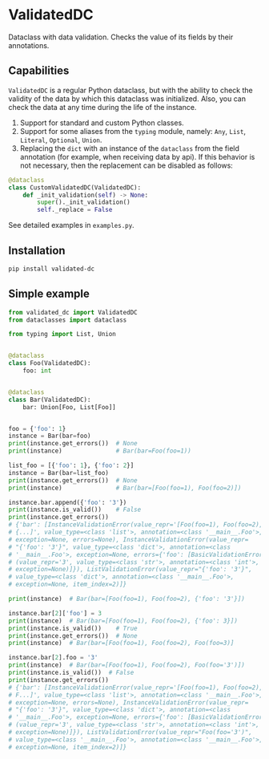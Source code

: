 # ValidatedDC

Dataclass with data validation.
Checks the value of its fields by their annotations.

## Capabilities

`ValidatedDC` is a regular Python dataclass, but with the ability to check the validity of the data by which this dataclass was initialized. Also, you can check the data at any time during the life of the instance.

1. Support for standard and custom Python classes.
2. Support for some aliases from the `typing` module, namely: `Any`, `List`, `Literal`, `Optional`, `Union`.
3. Replacing the `dict` with an instance of the `dataclass` from the field annotation (for example, when receiving data by api). If this behavior is not necessary, then the replacement can be disabled as follows:

```python
@dataclass
class CustomValidatedDC(ValidatedDC):
    def _init_validation(self) -> None:
        super()._init_validation()
        self._replace = False
```

See detailed examples in `examples.py`.

## Installation

```bash
pip install validated-dc
```

## Simple example

```python
from validated_dc import ValidatedDC
from dataclasses import dataclass

from typing import List, Union


@dataclass
class Foo(ValidatedDC):
    foo: int


@dataclass
class Bar(ValidatedDC):
    bar: Union[Foo, List[Foo]]


foo = {'foo': 1}
instance = Bar(bar=foo)
print(instance.get_errors())  # None
print(instance)               # Bar(bar=Foo(foo=1))

list_foo = [{'foo': 1}, {'foo': 2}]
instance = Bar(bar=list_foo)
print(instance.get_errors())  # None
print(instance)               # Bar(bar=[Foo(foo=1), Foo(foo=2)])

instance.bar.append({'foo': '3'})
print(instance.is_valid())    # False
print(instance.get_errors())
# {'bar': [InstanceValidationError(value_repr='[Foo(foo=1), Foo(foo=2),
# {...]', value_type=<class 'list'>, annotation=<class '__main__.Foo'>,
# exception=None, errors=None), InstanceValidationError(value_repr=
# "{'foo': '3'}", value_type=<class 'dict'>, annotation=<class
# '__main__.Foo'>, exception=None, errors={'foo': [BasicValidationError
# (value_repr='3', value_type=<class 'str'>, annotation=<class 'int'>,
# exception=None)]}), ListValidationError(value_repr="{'foo': '3'}",
# value_type=<class 'dict'>, annotation=<class '__main__.Foo'>,
# exception=None, item_index=2)]}

print(instance)  # Bar(bar=[Foo(foo=1), Foo(foo=2), {'foo': '3'}])

instance.bar[2]['foo'] = 3
print(instance)  # Bar(bar=[Foo(foo=1), Foo(foo=2), {'foo': 3}])
print(instance.is_valid())    # True
print(instance.get_errors())  # None
print(instance)  # Bar(bar=[Foo(foo=1), Foo(foo=2), Foo(foo=3)]

instance.bar[2].foo = '3'
print(instance)  # Bar(bar=[Foo(foo=1), Foo(foo=2), Foo(foo='3')])
print(instance.is_valid())  # False
print(instance.get_errors())
# {'bar': [InstanceValidationError(value_repr='[Foo(foo=1), Foo(foo=2), 
# F...]', value_type=<class 'list'>, annotation=<class '__main__.Foo'>, 
# exception=None, errors=None), InstanceValidationError(value_repr=
# "{'foo': '3'}", value_type=<class 'dict'>, annotation=<class 
# '__main__.Foo'>, exception=None, errors={'foo': [BasicValidationError
# (value_repr='3', value_type=<class 'str'>, annotation=<class 'int'>, 
# exception=None)]}), ListValidationError(value_repr="Foo(foo='3')", 
# value_type=<class '__main__.Foo'>, annotation=<class '__main__.Foo'>, 
# exception=None, item_index=2)]}
```
